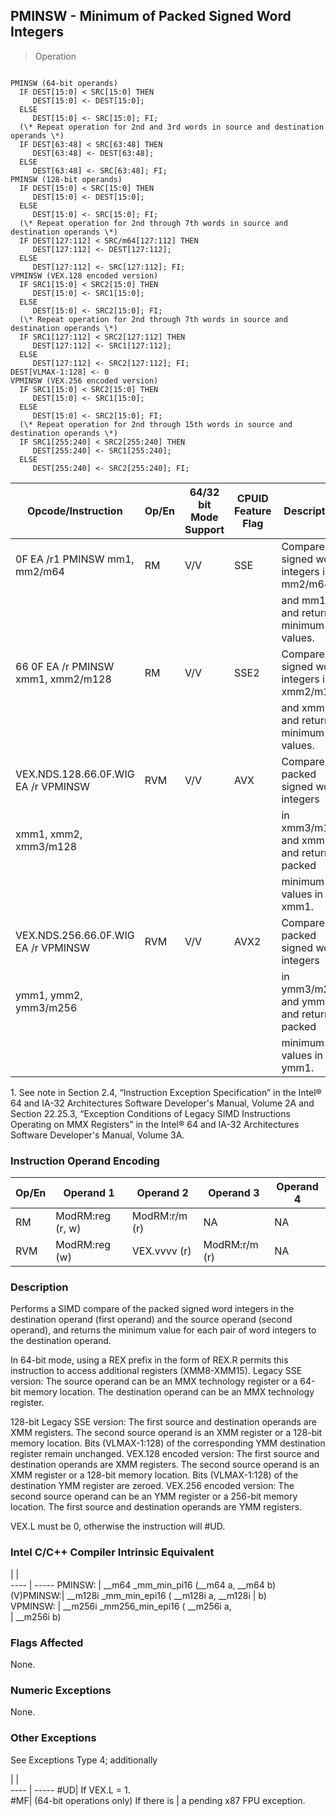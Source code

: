 ## PMINSW - Minimum of Packed Signed Word Integers

> Operation
``` slim

PMINSW (64-bit operands)
  IF DEST[15:0] < SRC[15:0] THEN
     DEST[15:0] <- DEST[15:0];
  ELSE
     DEST[15:0] <- SRC[15:0]; FI;
  (\* Repeat operation for 2nd and 3rd words in source and destination operands \*)
  IF DEST[63:48] < SRC[63:48] THEN
     DEST[63:48] <- DEST[63:48];
  ELSE
     DEST[63:48] <- SRC[63:48]; FI;
PMINSW (128-bit operands)
  IF DEST[15:0] < SRC[15:0] THEN
     DEST[15:0] <- DEST[15:0];
  ELSE
     DEST[15:0] <- SRC[15:0]; FI;
  (\* Repeat operation for 2nd through 7th words in source and destination operands \*)
  IF DEST[127:112] < SRC/m64[127:112] THEN
     DEST[127:112] <- DEST[127:112];
  ELSE
     DEST[127:112] <- SRC[127:112]; FI;
VPMINSW (VEX.128 encoded version)
  IF SRC1[15:0] < SRC2[15:0] THEN
     DEST[15:0] <- SRC1[15:0];
  ELSE
     DEST[15:0] <- SRC2[15:0]; FI;
  (\* Repeat operation for 2nd through 7th words in source and destination operands \*)
  IF SRC1[127:112] < SRC2[127:112] THEN
     DEST[127:112] <- SRC1[127:112];
  ELSE
     DEST[127:112] <- SRC2[127:112]; FI;
DEST[VLMAX-1:128] <- 0
VPMINSW (VEX.256 encoded version)
  IF SRC1[15:0] < SRC2[15:0] THEN
     DEST[15:0] <- SRC1[15:0];
  ELSE
     DEST[15:0] <- SRC2[15:0]; FI;
  (\* Repeat operation for 2nd through 15th words in source and destination operands \*)
  IF SRC1[255:240] < SRC2[255:240] THEN
     DEST[255:240] <- SRC1[255:240];
  ELSE
     DEST[255:240] <- SRC2[255:240]; FI;

```

 Opcode/Instruction                 | Op/En| 64/32 bit Mode Support| CPUID Feature Flag| Description                              
 ---  | --- | --- | --- | ---
 0F EA /r1 PMINSW mm1, mm2/m64      | RM   | V/V                   | SSE               | Compare signed word integers in mm2/m64  
                                    |      |                       |                   | and mm1 and return minimum values.       
 66 0F EA /r PMINSW xmm1, xmm2/m128 | RM   | V/V                   | SSE2              | Compare signed word integers in xmm2/m128
                                    |      |                       |                   | and xmm1 and return minimum values.      
 VEX.NDS.128.66.0F.WIG EA /r VPMINSW| RVM  | V/V                   | AVX               | Compare packed signed word integers      
 xmm1, xmm2, xmm3/m128              |      |                       |                   | in xmm3/m128 and xmm2 and return packed  
                                    |      |                       |                   | minimum values in xmm1.                  
 VEX.NDS.256.66.0F.WIG EA /r VPMINSW| RVM  | V/V                   | AVX2              | Compare packed signed word integers      
 ymm1, ymm2, ymm3/m256              |      |                       |                   | in ymm3/m256 and ymm2 and return packed  
                                    |      |                       |                   | minimum values in ymm1.                  
<aside class="notification">
1. See note in Section 2.4, “Instruction Exception Specification” in
the Intel® 64 and IA-32 Architectures Software Developer's Manual, Volume 2A
and Section 22.25.3, “Exception Conditions of Legacy SIMD Instructions Operating
on MMX Registers” in the Intel® 64 and IA-32 Architectures Software Developer's
Manual, Volume 3A.
</aside>


### Instruction Operand Encoding
 Op/En| Operand 1       | Operand 2    | Operand 3    | Operand 4
 ---  | --- | --- | --- | ---
 RM   | ModRM:reg (r, w)| ModRM:r/m (r)| NA           | NA       
 RVM  | ModRM:reg (w)   | VEX.vvvv (r) | ModRM:r/m (r)| NA       

### Description
Performs a SIMD compare of the packed signed word integers in the destination
operand (first operand) and the source operand (second operand), and returns
the minimum value for each pair of word integers to the destination operand.

In 64-bit mode, using a REX prefix in the form of REX.R permits this instruction
to access additional registers (XMM8-XMM15). Legacy SSE version: The source
operand can be an MMX technology register or a 64-bit memory location. The destination
operand can be an MMX technology register.

128-bit Legacy SSE version: The first source and destination operands are XMM
registers. The second source operand is an XMM register or a 128-bit memory
location. Bits (VLMAX-1:128) of the corresponding YMM destination register remain
unchanged. VEX.128 encoded version: The first source and destination operands
are XMM registers. The second source operand is an XMM register or a 128-bit
memory location. Bits (VLMAX-1:128) of the destination YMM register are zeroed.
VEX.256 encoded version: The second source operand can be an YMM register or
a 256-bit memory location. The first source and destination operands are YMM
registers.

<aside class="notification">
VEX.L must be 0, otherwise the instruction will #UD.
</aside>



### Intel C/C++ Compiler Intrinsic Equivalent
   | |  
---- | -----
 PMINSW:   | __m64 _mm_min_pi16 (__m64 a, __m64 b)     
 (V)PMINSW:| __m128i _mm_min_epi16 ( __m128i a, __m128i
           | b)                                        
 VPMINSW:  | __m256i _mm256_min_epi16 ( __m256i a,     
           | __m256i b)                                

### Flags Affected
None.


### Numeric Exceptions
None.


### Other Exceptions
See Exceptions Type 4; additionally

   | |  
---- | -----
 #UD| If VEX.L = 1.                       
 #MF| (64-bit operations only) If there is
    | a pending x87 FPU exception.        
